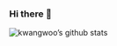 ### Hi there :wave:
![kwangwoo’s github stats](https://github-readme-stats.vercel.app/api?username=YKW93&show_icons=true&theme=merko)
